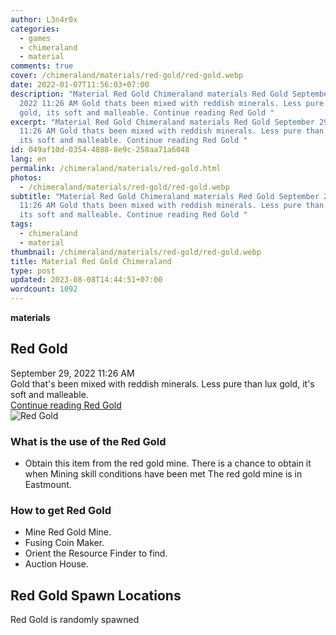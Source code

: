 ```yaml
---
author: L3n4r0x
categories:
  - games
  - chimeraland
  - material
comments: true
cover: /chimeraland/materials/red-gold/red-gold.webp
date: 2022-01-07T11:56:03+07:00
description: "Material Red Gold Chimeraland materials Red Gold September 29,
  2022 11:26 AM Gold thats been mixed with reddish minerals. Less pure than lux
  gold, its soft and malleable. Continue reading Red Gold "
excerpt: "Material Red Gold Chimeraland materials Red Gold September 29, 2022
  11:26 AM Gold thats been mixed with reddish minerals. Less pure than lux gold,
  its soft and malleable. Continue reading Red Gold "
id: 049af10d-0354-4888-8e9c-258aa71a6048
lang: en
permalink: /chimeraland/materials/red-gold.html
photos:
  - /chimeraland/materials/red-gold/red-gold.webp
subtitle: "Material Red Gold Chimeraland materials Red Gold September 29, 2022
  11:26 AM Gold thats been mixed with reddish minerals. Less pure than lux gold,
  its soft and malleable. Continue reading Red Gold "
tags:
  - chimeraland
  - material
thumbnail: /chimeraland/materials/red-gold/red-gold.webp
title: Material Red Gold Chimeraland
type: post
updated: 2023-08-08T14:44:51+07:00
wordcount: 1092
---
```


<link
  rel="stylesheet"
  href="https://rawcdn.githack.com/dimaslanjaka/Web-Manajemen/870a349/css/bootstrap-5-3-0-alpha3-wrapper.css"
/>
<section id="bootstrap-wrapper">
  <div data-bs-theme="dark">
    <div
      class="row g-0 border rounded overflow-hidden flex-md-row mb-4 shadow-sm position-relative bg-dark text-light"
    >
      <div class="col p-4 d-flex flex-column position-static">
        <strong class="d-inline-block mb-2 text-success">materials</strong>
        <h2 class="mb-0">Red Gold</h2>
        <div class="mb-1 text-muted">September 29, 2022 11:26 AM</div>
        <div class="mb-2 border p-1">
          Gold that&#x27;s been mixed with reddish minerals. Less pure than lux
          gold, it&#x27;s soft and malleable.
        </div>
        <a
          href="/chimeraland/materials/red-gold.html"
          class="stretched-link d-none text-primary"
          >Continue reading Red Gold</a
        >
      </div>
      <div class="col-auto d-none d-md-block d-lg-block">
        <img
          src="https://www.webmanajemen.com/chimeraland/materials/red-gold/red-gold.webp"
          alt="Red Gold"
        />
      </div>
    </div>
    <div class="row">
      <div class="col-lg-6 col-12 mb-2">
        <div class="card">
          <div class="card-body">
            <h3 class="card-title">What is the use of the Red Gold</h3>
            <div class="card-text">
              <ul>
                <li>
                  Obtain this item from the red gold mine. There is a chance to
                  obtain it when Mining skill conditions have been met The red
                  gold mine is in Eastmount.
                </li>
              </ul>
            </div>
          </div>
        </div>
      </div>
      <div class="col-lg-6 col-12 mb-2">
        <div class="card">
          <div class="card-body">
            <h3 class="card-title">How to get Red Gold</h3>
            <div class="card-text">
              <ul>
                <li>Mine Red Gold Mine.</li>
                <li>Fusing Coin Maker.</li>
                <li>Orient the Resource Finder to find.</li>
                <li>Auction House.</li>
              </ul>
            </div>
          </div>
        </div>
      </div>
      <div class="col-12 mb-2">
        <h2>Red Gold Spawn Locations</h2>
        <p>Red Gold is randomly spawned</p>
      </div>
    </div>
  </div>
</section>